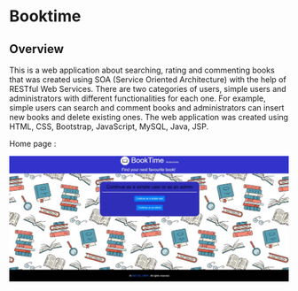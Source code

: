 # Booktime

## Overview

This is a web application about searching, rating and commenting books that was created using SOA (Service Oriented Architecture) with the help of RESTful Web Services. There are two categories of users, simple users and administrators with different functionalities for each one. For example, simple users can search and comment books and administrators can insert new books and delete existing ones. The web application was created using HTML, CSS, Bootstrap, JavaScript, MySQL, Java, JSP.

Home page :

![Home page](images/home_page.png?raw=true "Home page")

